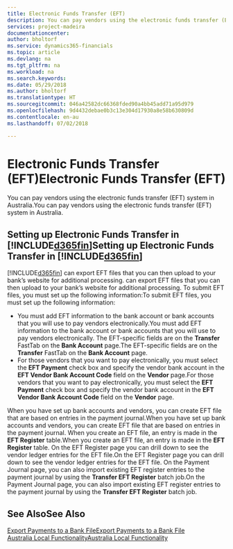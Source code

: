 ```yaml
---
title: Electronic Funds Transfer (EFT)
description: You can pay vendors using the electronic funds transfer (EFT) system in Australia.
services: project-madeira
documentationcenter: 
author: bholtorf
ms.service: dynamics365-financials
ms.topic: article
ms.devlang: na
ms.tgt_pltfrm: na
ms.workload: na
ms.search.keywords: 
ms.date: 05/29/2018
ms.author: bholtorf
ms.translationtype: HT
ms.sourcegitcommit: 046a42582dc66368fded90a4bb45add71a95d979
ms.openlocfilehash: 9d4432debae0b3c13e304d17930a8e58b630809d
ms.contentlocale: en-au
ms.lasthandoff: 07/02/2018

---
```

# <a name="electronic-funds-transfer-eft"></a><span data-ttu-id="ae2be-103">Electronic Funds Transfer (EFT)</span><span class="sxs-lookup"><span data-stu-id="ae2be-103">Electronic Funds Transfer (EFT)</span></span>
<span data-ttu-id="ae2be-104">You can pay vendors using the electronic funds transfer (EFT) system in Australia.</span><span class="sxs-lookup"><span data-stu-id="ae2be-104">You can pay vendors using the electronic funds transfer (EFT) system in Australia.</span></span>  

## <a name="setting-up-electronic-funds-transfer-in-included365finincludesd365finmdmd"></a><span data-ttu-id="ae2be-105">Setting up Electronic Funds Transfer in [!INCLUDE[d365fin](../../includes/d365fin_md.md)]</span><span class="sxs-lookup"><span data-stu-id="ae2be-105">Setting up Electronic Funds Transfer in [!INCLUDE[d365fin](../../includes/d365fin_md.md)]</span></span>  
[!INCLUDE[d365fin](../../includes/d365fin_md.md)]<span data-ttu-id="ae2be-106"> can export EFT files that you can then upload to your bank’s website for additional processing.</span><span class="sxs-lookup"><span data-stu-id="ae2be-106"> can export EFT files that you can then upload to your bank’s website for additional processing.</span></span> <span data-ttu-id="ae2be-107">To submit EFT files, you must set up the following information:</span><span class="sxs-lookup"><span data-stu-id="ae2be-107">To submit EFT files, you must set up the following information:</span></span>  

* <span data-ttu-id="ae2be-108">You must add EFT information to the bank account or bank accounts that you will use to pay vendors electronically.</span><span class="sxs-lookup"><span data-stu-id="ae2be-108">You must add EFT information to the bank account or bank accounts that you will use to pay vendors electronically.</span></span> <span data-ttu-id="ae2be-109">The EFT-specific fields are on the **Transfer** FastTab on the **Bank Account** page.</span><span class="sxs-lookup"><span data-stu-id="ae2be-109">The EFT-specific fields are on the **Transfer** FastTab on the **Bank Account** page.</span></span>  
* <span data-ttu-id="ae2be-110">For those vendors that you want to pay electronically, you must select the **EFT Payment** check box and specify the vendor bank account in the **EFT Vendor Bank Account Code** field on the **Vendor** page.</span><span class="sxs-lookup"><span data-stu-id="ae2be-110">For those vendors that you want to pay electronically, you must select the **EFT Payment** check box and specify the vendor bank account in the **EFT Vendor Bank Account Code** field on the **Vendor** page.</span></span>  

<span data-ttu-id="ae2be-111">When you have set up bank accounts and vendors, you can create EFT file that are based on entries in the payment journal.</span><span class="sxs-lookup"><span data-stu-id="ae2be-111">When you have set up bank accounts and vendors, you can create EFT file that are based on entries in the payment journal.</span></span> <span data-ttu-id="ae2be-112">When you create an EFT file, an entry is made in the **EFT Register** table.</span><span class="sxs-lookup"><span data-stu-id="ae2be-112">When you create an EFT file, an entry is made in the **EFT Register** table.</span></span> <span data-ttu-id="ae2be-113">On the EFT Register page you can drill down to see the vendor ledger entries for the EFT file.</span><span class="sxs-lookup"><span data-stu-id="ae2be-113">On the EFT Register page you can drill down to see the vendor ledger entries for the EFT file.</span></span> <span data-ttu-id="ae2be-114">On the Payment Journal page, you can also import existing EFT register entries to the payment journal by using the **Transfer EFT Register** batch job.</span><span class="sxs-lookup"><span data-stu-id="ae2be-114">On the Payment Journal page, you can also import existing EFT register entries to the payment journal by using the **Transfer EFT Register** batch job.</span></span>

## <a name="see-also"></a><span data-ttu-id="ae2be-115">See Also</span><span class="sxs-lookup"><span data-stu-id="ae2be-115">See Also</span></span>  
[<span data-ttu-id="ae2be-116">Export Payments to a Bank File</span><span class="sxs-lookup"><span data-stu-id="ae2be-116">Export Payments to a Bank File</span></span>](../../payables-how-export-payments-bank-file.md)  
[<span data-ttu-id="ae2be-117">Australia Local Functionality</span><span class="sxs-lookup"><span data-stu-id="ae2be-117">Australia Local Functionality</span></span>](australia-local-functionality.md)

